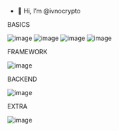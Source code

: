 - 👋 Hi, I’m @ivnocrypto


BASICS

![image](https://user-images.githubusercontent.com/112492580/210074712-116c147a-4139-4616-acc1-825a775e18ad.png) ![image](https://user-images.githubusercontent.com/112492580/210074740-54b7658b-b0b6-44c5-90c8-4286085188b3.png) ![image](https://user-images.githubusercontent.com/112492580/210074774-1dfa97a0-dabe-4501-9d14-a3b132d759c4.png) ![image](https://user-images.githubusercontent.com/112492580/210075306-544e44c2-a12c-4819-a42a-1a3e599c88be.png)

FRAMEWORK

![image](https://user-images.githubusercontent.com/112492580/210075015-53db6c62-3cd9-4e22-a29f-9f2e11d26f16.png)


BACKEND

![image](https://user-images.githubusercontent.com/112492580/210075172-9b967819-066f-4a9d-832a-6e4d821e88ed.png) 


EXTRA

![image](https://user-images.githubusercontent.com/112492580/210075330-58b1fa9d-5802-4824-94a8-a392ce1b5411.png)
